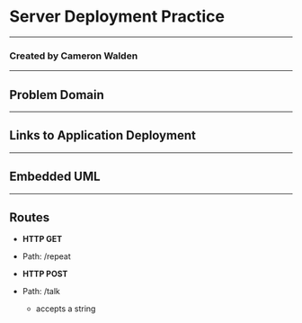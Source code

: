 # Server Deployment Practice

***

### Created by Cameron Walden


***

## Problem Domain

***

## Links to Application Deployment

***

## Embedded UML

***

## Routes

 - **HTTP GET**
  - Path: /repeat
   

- **HTTP POST**
 - Path: /talk
   - accepts a string
